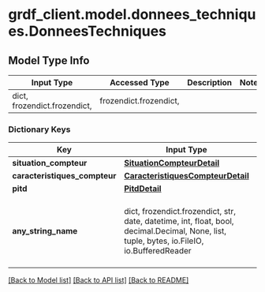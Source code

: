# grdf_client.model.donnees_techniques.DonneesTechniques

## Model Type Info
Input Type | Accessed Type | Description | Notes
------------ | ------------- | ------------- | -------------
dict, frozendict.frozendict,  | frozendict.frozendict,  |  | 

### Dictionary Keys
Key | Input Type | Accessed Type | Description | Notes
------------ | ------------- | ------------- | ------------- | -------------
**situation_compteur** | [**SituationCompteurDetail**](SituationCompteurDetail.md) | [**SituationCompteurDetail**](SituationCompteurDetail.md) |  | [optional] 
**caracteristiques_compteur** | [**CaracteristiquesCompteurDetail**](CaracteristiquesCompteurDetail.md) | [**CaracteristiquesCompteurDetail**](CaracteristiquesCompteurDetail.md) |  | [optional] 
**pitd** | [**PitdDetail**](PitdDetail.md) | [**PitdDetail**](PitdDetail.md) |  | [optional] 
**any_string_name** | dict, frozendict.frozendict, str, date, datetime, int, float, bool, decimal.Decimal, None, list, tuple, bytes, io.FileIO, io.BufferedReader | frozendict.frozendict, str, BoolClass, decimal.Decimal, NoneClass, tuple, bytes, FileIO | any string name can be used but the value must be the correct type | [optional]

[[Back to Model list]](../../README.md#documentation-for-models) [[Back to API list]](../../README.md#documentation-for-api-endpoints) [[Back to README]](../../README.md)

